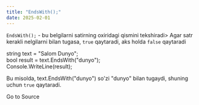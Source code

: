 ```yaml
---
title: "EndsWith();"
date: 2025-02-01
---
```


`EndsWith();` - bu belgilarni satirning oxiridagi qismini tekshiradi> Agar satr kerakli nelgilarni bilan tugasa, `true` qaytaradi, aks holda `false` qaytaradi

string text = "Salom Dunyo";  
bool result = text.EndsWith("dunyo");  
Console.WriteLine(result);

Bu misolda, text.EndsWith("dunyo") so'zi "dunyo" bilan tugaydi, shuning uchun `true` qaytaradi.

Go to Source
